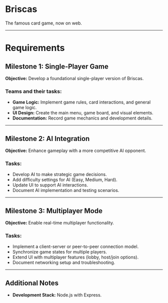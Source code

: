 # Briscas

The famous card game, now on web.

---
# Requirements

## **Milestone 1: Single-Player Game**
**Objective:** Develop a foundational single-player version of Briscas.

### **Teams and their tasks:**
- **Game Logic:** Implement game rules, card interactions, and general game logic.
- **UI Design:** Create the main menu, game board, and visual elements.
- **Documentation:** Record game mechanics and development details.

---

## **Milestone 2: AI Integration**
**Objective:** Enhance gameplay with a more competitive AI opponent.

### **Tasks:**
- Develop AI to make strategic game decisions.
- Add difficulty settings for AI (Easy, Medium, Hard).
- Update UI to support AI interactions.
- Document AI implementation and testing scenarios.

---

## **Milestone 3: Multiplayer Mode**
**Objective:** Enable real-time multiplayer functionality.

### **Tasks:**
- Implement a client-server or peer-to-peer connection model.
- Synchronize game states for multiple players.
- Extend UI with multiplayer features (lobby, host/join options).
- Document networking setup and troubleshooting.

---

## **Additional Notes**
- **Development Stack:** Node.js with Express.
